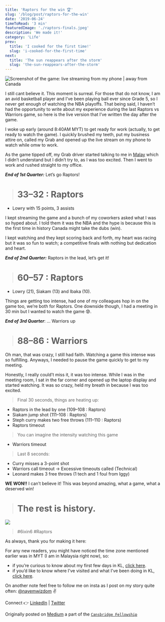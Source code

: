 ```yaml
---
title: 'Raptors for the win 🏆'
slug: '/blog/post/raptors-for-the-win'
date: '2019-06-24'
timeToRead: '3 min'
featuredImage: './raptors-finals.jpeg'
description: 'We made it!'
category: 'Life'
prev:
  title: 'I cooked for the first time!'
  slug: 'i-cooked-for-the-first-time'
next:
  title: 'The sun reappears after the storm'
  slug: 'the-sun-reappears-after-the-storm'
---
```


![Screenshot of the game: live streaming from my phone | away from Canada](https://cdn-images-1.medium.com/max/4096/1*lPmDDrnDzzBIUFpJaF5MOQ.jpeg)

I still cant believe it. This moment is surreal. For those that do not know, I am an avid basketball player and I’ve been playing ball ever since Grade 5, so I never get enough of watching the NBA playoffs. That being said, I haven’t had the opportunity to write about my experience during the last Raptors vs Warriors game, so here is the live version that I’ve written the day after the game.

I woke up early (around 8:40AM MYT) to get ready for work (actually, to get ready to watch the game). I quickly brushed my teeth, put my business attire on, called my Grab and opened up the live stream on my phone to watch while omw to work.

As the game tipped off, my Grab driver started talking to me in [Malay](https://en.wikipedia.org/wiki/Malay_language) which I didn’t understand but I didn’t try to, as I was too excited. Then I went to work and rushed straight to my office.

_**End of 1st Quarter:**_ Let’s go Raptors!

> # 33–32 : Raptors

- Lowry with 15 points, 3 assists

I kept streaming the game and a bunch of my coworkers asked what I was so hyped about. I told them it was the NBA and the hype is because this is the first time in history Canada might take the dubs (win).

I kept watching and they kept scoring back and forth, my heart was racing but it was so fun to watch; a competitive finals with nothing but dedication and heart.

_**End of 2nd Quarter:**_ Raptors in the lead, let’s get it!

> # 60–57 : Raptors

- Lowry (21), Siakam (13) and Ibaka (10).

Things are getting too intense, had one of my colleagues hop in on the game too, we’re both for Raptors. One downside though, I had a meeting in 30 min but I wanted to watch the game 😰.

_**End of 3rd Quarter**_: … Warriors up

> # 88–86 : Warriors

Oh man, that was crazy, I still had faith. Watching a game this intense was so fulfilling. Anyways, I needed to pause the game quickly to get to my meeting.

Honestly, I really could’t miss it, it was too intense. While I was in the meeting room, I sat in the far corner and opened up the laptop display and started watching. It was so crazy, held my breath in because I was too excited.

> Final 30 seconds, things are heating up:

- Raptors in the lead by one (109–108 : Raptors)
- Siakam jump shot (111–108 : Raptors)
- Steph curry makes two free throws (111–110 : Raptors)
- Raptors timeout

> You can imagine the intensity watching this game

- Warriors timeout

> Last 8 seconds:

- Curry misses a 3-point shot
- Warriors call timeout -> Excessive timeouts called (Technical)
- Leonard makes 3 free throws (1 tech and 1 foul from Iggy)

**WE WON!!** I can’t believe it! This was beyond amazing, what a game, what a deserved win!

> # The rest is history.

![](https://cdn-images-1.medium.com/max/2000/1*rlNMm3ezmK7cg3S38t7NiA.jpeg)

> #6ixin6 #Raptors

As always, thank you for making it here:

For any new readers, you might have noticed the time zone mentioned earlier was in MYT (I am in Malaysia right now), so:

- if you’re curious to know about my first few days in KL, [click here](https://medium.com/@nayemalam/its-okay-not-to-be-okay-f932e26d82f9).
- if you’d like to know where I’ve visited and what I’ve been doing in KL, [click here](https://medium.com/@nayemalam/the-sun-reappears-after-the-storm-98b228bdcb7d).

On another note feel free to follow me on insta as I post on my story quite often: [@nayemwizdom](https://www.instagram.com/nayemwizdom/) ✌️

Connect 👉 [LinkedIn](https://www.linkedin.com/in/nayemalam/) | [Twitter](https://twitter.com/nayemwizdom)

Originally posted on [Medium](https://medium.com/@nayemalam/raptors-ftw-50e441f82c31) a part of the [`Cansbridge Fellowship`](https://cansbridgefellowship.com/)
